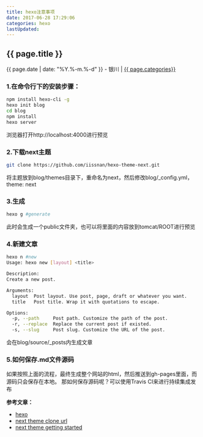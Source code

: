 ```yaml
---
title: hexo注意事项
date: 2017-06-28 17:29:06
categories: hexo
lastUpdated: 
---
```


## {{ page.title }}

{{ page.date | date: "%Y.%-m.%-d" }} - 银川 | <a href="/archive#{{ page.categories }}">{{ page.categories}}</a>

### 1.在命令行下的安装步骤：

``` bash
npm install hexo-cli -g
hexo init blog
cd blog
npm install
hexo server
```

浏览器打开http://localhost:4000进行预览

### 2.下载next主题

``` bash
git clone https://github.com/iissnan/hexo-theme-next.git
```

将主题放到blog/themes目录下，重命名为next，然后修改blog/_config.yml，theme: next

### 3.生成

``` bash
hexo g #generate  
```

此时会生成一个public文件夹，也可以将里面的内容放到tomcat/ROOT进行预览

### 4.新建文章

``` bash
hexo n #new  
Usage: hexo new [layout] <title>

Description:
Create a new post.

Arguments:
  layout  Post layout. Use post, page, draft or whatever you want.
  title   Post title. Wrap it with quotations to escape.

Options:
  -p, --path     Post path. Customize the path of the post.
  -r, --replace  Replace the current post if existed.
  -s, --slug     Post slug. Customize the URL of the post.  
```

会在blog/source/_posts内生成文章

### 5.如何保存.md文件源码
如果按照上面的流程，最终生成整个网站的html，然后推送到gh-pages里面，而源码只会保存在本地。
那如何保存源码呢？可以使用Travis CI来进行持续集成发布

**参考文章：**

* [hexo][1]
* [next theme clone url][2]
* [next theme getting started][3]


[1]: https://hexo.io/
[2]: https://github.com/iissnan/hexo-theme-next
[3]: http://theme-next.iissnan.com/getting-started.html
